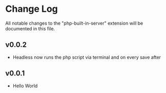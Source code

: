 # Change Log

All notable changes to the "php-built-in-server" extension will be documented in this file.

## v0.0.2

- Headless now runs the php script via terminal and on every save after

## v0.0.1

- Hello World
